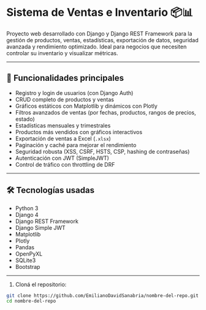 # Sistema de Ventas e Inventario 📦📊

Proyecto web desarrollado con Django y Django REST Framework para la gestión de productos, ventas, estadísticas, exportación de datos, seguridad avanzada y rendimiento optimizado. Ideal para negocios que necesiten controlar su inventario y visualizar métricas.

---

## 🧩 Funcionalidades principales

- Registro y login de usuarios (con Django Auth)
- CRUD completo de productos y ventas
- Gráficos estáticos con Matplotlib y dinámicos con Plotly
- Filtros avanzados de ventas (por fechas, productos, rangos de precios, estado)
- Estadísticas mensuales y trimestrales
- Productos más vendidos con gráficos interactivos
- Exportación de ventas a Excel (`.xlsx`)
- Paginación y caché para mejorar el rendimiento
- Seguridad robusta (XSS, CSRF, HSTS, CSP, hashing de contraseñas)
- Autenticación con JWT (SimpleJWT)
- Control de tráfico con throttling de DRF

---

## 🛠️ Tecnologías usadas

- Python 3
- Django 4
- Django REST Framework
- Django Simple JWT
- Matplotlib
- Plotly
- Pandas
- OpenPyXL
- SQLite3
- Bootstrap

---

1. Cloná el repositorio:

```bash
git clone https://github.com/EmilianoDavidSanabria/nombre-del-repo.git
cd nombre-del-repo
